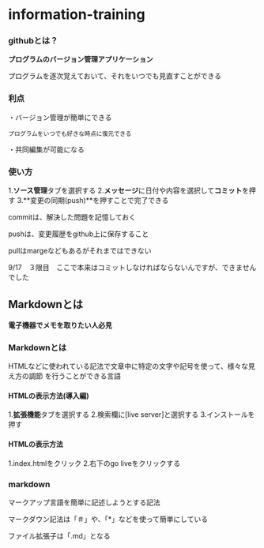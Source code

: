 # information-training

### githubとは？

**プログラムのバージョン管理アプリケーション**

プログラムを逐次覚えておいて、それをいつでも見直すことができる

### 利点
・バージョン管理が簡単にできる

    プログラムをいつでも好きな時点に復元できる

・共同編集が可能になる

### 使い方
1.**ソース管理**タブを選択する
2.**メッセージ**に日付や内容を選択して**コミット**を押す
3.**変更の同期(push)**を押すことで完了できる

commitは、解決した問題を記憶しておく

pushは、変更履歴をgithub上に保存すること

pullはmargeなどもあるがそれまではできない

9/17　３限目　ここで本来はコミットしなければならないんですが、できませんでした

## Markdownとは

**電子機器でメモを取りたい人必見**

### Markdownとは

HTMLなどに使われている記法で文章中に特定の文字や記号を使って、様々な見え方の調節
を行うことができる言語

#### HTMLの表示方法(導入編)
1.**拡張機能**タブを選択する
2.検索欄に[live server]と選択する
3.インストールを押す

#### HTMLの表示方法
1.index.htmlをクリック
2.右下のgo liveをクリックする

### markdown

マークアップ言語を簡単に記述しようとする記法

マークダウン記法は「＃」や、「*」などを使って簡単にしている

ファイル拡張子は「.md」となる